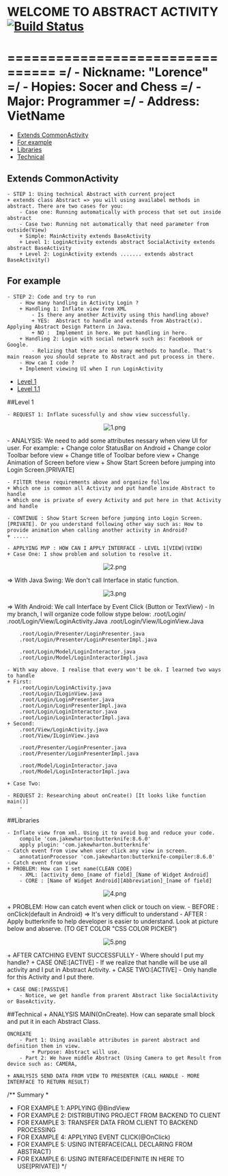 # WELCOME TO ABSTRACT ACTIVITY [![Build Status](https://travis-ci.org/nomensa/jquery.hide-show.svg)](https://travis-ci.org/nomensa/jquery.hide-show.svg?branch=master)
================================
=/ - Nickname: "Lorence"
=/ - Hopies: Socer and Chess
=/ - Major: Programmer
=/ - Address: VietName
================================

- [Extends CommonActivity](#extends-commonactivity)
- [For example](#for-example)
- [Libraries](#libraries)
- [Technical](#technical)

## Extends CommonActivity
	- STEP 1: Using technical Abstract with current project
	+ extends class Abstract => you will using availabel methods in abstract. There are two cases for you:
		- Case one: Running automatically with process that set out inside abstract
		- Case two: Running not automatically that need parameter from outside(View)
		+ Simple: MainActivity extends BaseActivity
		+ Level 1: LoginActivity extends abstract SocialActivity extends abstract BaseActivity
		+ Level 2: LoginActivity extends ....... extends abstract BaseActivity()

## For example
	- STEP 2: Code and try to run
		- How many handling in Activity Login ?
		+ Handling 1: Inflate view from XML
			- Is there any another Activity using this handling above?
			+ YES:  Abstract to handle and extends from Abstract(x). Applying Abstract Design Pattern in Java.
			+ NO :  Implement in here. We put handling in here.
		+ Handling 2: Login with social network such as: Facebook or Google.
			- Relizing that there are so many methods to handle. That's main reason you should seprate to Abstract and put process in there.
		- How can I code ?
		+ Implement viewing UI when I run LoginActivity

- [Level 1](#level-1)
- [Level 1.1](#for-example)

##Level 1

	- REQUEST 1: Inflate sucessfully and show view successfully.
<p align="center">
	<img src="https://github.com/danisluis7/MVP/blob/level1/1.png" alt="1.png"/>
</p>
	- ANALYSIS: We need to add some attributes nessary when view UI for user. For example:
	+ Change color StatusBar on Android
	+ Change color Toolbar before view 
	+ Change title of Toolbar before view 
	+ Change Animation of Screen before view
	+ Show Start Screen before jumping into Login Screen.[PRIVATE]

	- FIlTER these requirements above and organize follow 
	+ Which one is common all Activity and put handle inside Abstract to handle
	+ Which one is private of every Activity and put here in that Activity and handle

	- CONTINUE : Show Start Screen before jumping into Login Screen.[PRIVATE]. Or you understand following other way such as: How to provide animation when calling another activity in Android?
	+ .....
	
	- APPLYING MVP : HOW CAN I APPLY INTERFACE - LEVEL 1[VIEW](VIEW)
	+ Case One: I show problem and solution to resolve it.
<p align="center">
	<img src="https://github.com/danisluis7/MVP/blob/level1/2.png" alt="2.png"/>
</p>
	=> With Java Swing: We don't call Interface in static function.
<p align="center">
	<img src="https://github.com/danisluis7/MVP/blob/level1/3.png" alt="3.png"/>
</p>
	=> With Android: We call Interface by Event Click (Button or TextView)
	- In my branch, I will organize code follow stype below:
		.root/Login/
		.root/Login/View/LoginActivity.Java
		.root/Login/View/ILoginView.Java

		.root/Login/Presenter/LoginPresenter.java
		.root/Login/Presenter/LoginPresenterImpl.java

		.root/Login/Model/LoginInteractor.java
		.root/Login/Model/LoginInteractorImpl.java
	
	- With way above. I realise that every won't be ok. I learned two ways to handle
	+ First: 
		.root/Login/LoginActivity.java
		.root/Login/ILoginView.java	
		.root/Login/LoginPresenter.java
		.root/Login/LoginPresenterImpl.java
		.root/Login/LoginInteractor.java
		.root/Login/LoginInteractorImpl.java
	+ Second:
		.root/View/LoginActivity.java
		.root/View/ILoginView.java

		.root/Presenter/LoginPresenter.java
		.root/Presenter/LoginPresenterImpl.java
		
		.root/Model/LoginInteractor.java
		.root/Model/LoginInteractorImpl.java
		
	+ Case Two: 

	- REQUEST 2: Researching about onCreate() [It looks like function main()]
		- 
	
##Libraries

	- Inflate view from xml. Using it to avoid bug and reduce your code.
		compile 'com.jakewharton:butterknife:8.6.0'
		apply plugin: 'com.jakewharton.butterknife'
	- Catch event from view when user click any view in screen.
		annotationProcessor 'com.jakewharton:butterknife-compiler:8.6.0'
	- Catch event from view 
	+ PROBLEM: How can I set name(CLEAN CODE)
		- XML: [activity_demo_[name of field]_[Name of Widget Android]
		- CORE : [Name of Widget Android][Abbreviation]_[name of field]
<p align="center">
	<img src="https://github.com/danisluis7/MVP/blob/level1/4.png" alt="4.png"/>
</p>
	+ PROBLEM: How can catch event when click or touch on view.
	- BEFORE : onClick(default in Android) => It's very difficult to understand
	- AFTER : Apply butterknife to help developer is easier to understand. Look at picture below and abserve. (TO GET COLOR "CSS COLOR PICKER")
<p align="center">
	<img src="https://github.com/danisluis7/MVP/blob/level1/5.png" alt="5.png"/>
</p>
	+ AFTER CATCHING EVENT SUCCESSFULLY
	- Where should I put my handle?
	+ CASE ONE:[ACTIVE] 
		- If we realize that handle will be use all activity and I put in Abstract Activity.
	+ CASE TWO:[ACTIVE]
		- Only handle for this Activity and I put there.

	+ CASE ONE:[PASSIVE]
		- Notice, we get handle from prarent Abstract like SocialActivity or BaseActivity.
	
##Technical
	+ ANALYSIS MAIN(OnCreate). How can separate small block and put it in each Abstract Class.

	ONCREATE
		- Part 1: Using available attributes in parent abstract and definition them in view. 
			+ Purpose: Abstract will use.
		- Part 2: We have middle Abstract (Using Camera to get Result from device such as: CAMERA, 		
		
	+ ANALYSIS SEND DATA FROM VIEW TO PRESENTER (CALL HANDLE - MORE INTERFACE TO RETURN RESULT)
	

/** Summary
 *
 * FOR EXAMPLE 1: APPLYING @BindView
 * FOR EXAMPLE 2: DISTRIBUTING PROJECT FROM BACKEND TO CLIENT
 * FOR EXAMPLE 3: TRANSFER DATA FROM CLIENT TO BACKEND PROCESSING
 * FOR EXAMPLE 4: APPLYING EVENT CLICK(@OnClick)
 * FOR EXAMPLE 5: USING INTERFACE(CALL DECLARING FROM ABSTRACT)
 * FOR EXAMPLE 6: USING INTERFACE(DEFINITE IN HERE TO USE[PRIVATE])
 */
	


	


		

